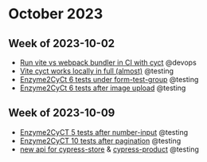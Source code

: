 # October 2023

## Week of 2023-10-02

- [Run vite vs webpack bundler in CI with cyct](https://github.com/helloextend/gha-reusable-workflows/pull/521) @devops
- [Vite cyct works locally in full (almost)](https://github.com/helloextend/client/pull/7025) @testing
- [Enzyme2CyCt 6 tests under form-test-group](https://github.com/helloextend/client/pull/7047) @testing
- [Enzyme2CyCt 6 tests after image upload](https://github.com/helloextend/client/pull/7062) @testing

## Week of 2023-10-09

* [Enzyme2CyCT 5 tests after number-input](https://github.com/helloextend/client/pull/7069) @testing
* [Enzyme2CyCT 10 tests after pagination](https://github.com/helloextend/client/pull/7086) @testing
* [new api for cypress-store](https://github.com/helloextend/cypress-store/pull/187) & [cypress-product](https://github.com/helloextend/cypress-product/pull/197 ) @testing

